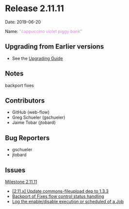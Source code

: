 # Release 2.11.11

Date: 2019-06-20

Name: <span style="color: violet"><span class="glyphicon piggy-bank"></span> "cappuccino violet piggy bank"</span>

## Upgrading from Earlier versions

* See the [Upgrading Guide](http://rundeck.org/docs/upgrading/index.html)

## Notes

backport fixes

## Contributors

* GitHub (web-flow)
* Greg Schueler (gschueler)
* Jaime Tobar (jtobard)

## Bug Reporters

* gschueler
* jtobard

## Issues

[Milestone 2.11.11](https://github.com/rundeck/rundeck/milestone/110)

* [\[2.11.x\] Update commons-fileupload dep to 1.3.3](https://github.com/rundeck/rundeck/pull/4941)
* [Backport of Fixes flow control status handling](https://github.com/rundeck/rundeck/pull/4909)
* [Log the enable/disable execution or scheduled of a Job](https://github.com/rundeck/rundeck/pull/4889)
